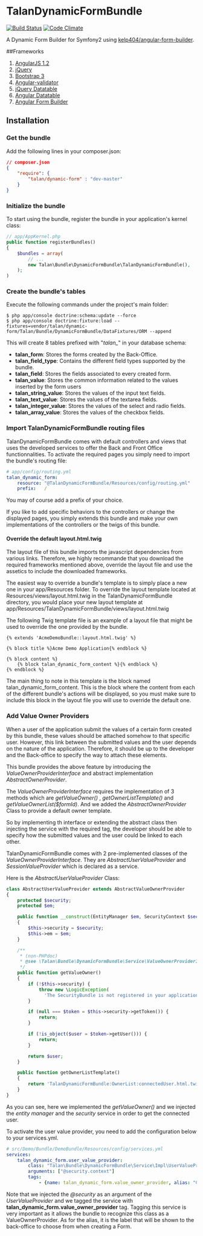TalanDynamicFormBundle
======================
[![Build Status](https://travis-ci.org/TalanTunisie/DynamicFormBundle.svg?branch=master)](https://travis-ci.org/NightFox7/DynamicFormBundle)
[![Code Climate](https://codeclimate.com/github/NightFox7/DynamicFormBundle/badges/gpa.svg)](https://codeclimate.com/github/NightFox7/DynamicFormBundle)

A Dynamic Form Builder for Symfony2 using [kelp404/angular-form-builder](https://github.com/kelp404/angular-form-builder).

##Frameworks
1. [AngularJS 1.2](http://angularjs.org/)
2. [jQuery](http://jquery.com/)
3. [Bootstrap 3](http://getbootstrap.com/)
4. [Angular-validator](https://github.com/kelp404/angular-validator)
5. [jQuery Datatable](https://www.datatables.net)
6. [Angular Datatable](http://l-lin.github.io/angular-datatables)
7. [Angular Form Builder](https://github.com/kelp404/angular-form-builder)

## Installation

### Get the bundle


Add the following lines in your composer.json:
``` json
// composer.json
{
    "require": {
        "talan/dynamic-form" : "dev-master"
    }
}
```

### Initialize the bundle

To start using the bundle, register the bundle in your application's kernel class:

``` php
// app/AppKernel.php
public function registerBundles()
{
    $bundles = array(
        // ...
        new Talan\Bundle\DynamicFormBundle\TalanDynamicFormBundle(),
    );
)
```
### Create the bundle's tables
Execute the following commands under the project's main folder:
```
$ php app/console doctrine:schema:update --force
$ php app/console doctrine:fixture:load --fixtures=vendor/talan/dynamic-form/Talan/Bundle/DynamicFormBundle/DataFixtures/ORM --append
```
This will create 8 tables prefixed with "*talan_*" in your database schema:

- **talan_form**: Stores the forms created by the Back-Office.
- **talan_field_type**: Contains the different field types supported by the bundle.
- **talan_field**: Stores the fields associated to every created form.
- **talan_value**: Stores the common information related to the values inserted by the form users
- **talan_string_value**: Stores the values of the input text fields.
- **talan_text_value**: Stores the values of the textarea fields.
- **talan_integer_value**: Stores the values of the select and radio fields.
- **talan_array_value**: Stores the values of the checkbox fields.

### Import TalanDynamicFormBundle routing files
TalanDynamicFormBundle comes with default controllers and views that uses the developed services to offer the Back and Front Office functionnalities.
To activate the required pages you simply need to import the bundle's routing file:

``` yml
# app/config/routing.yml
talan_dynamic_form:
    resource: "@TalanDynamicFormBundle/Resources/config/routing.yml"
    prefix:   /
```

You may of course add a prefix of your choice.

If you like to add specific behaviors to the controllers or change the displayed pages,
you simply extends this bundle and make your own implementations of the controllers or the twigs of this bundle.

#### Override the default layout.html.twig
The layout file of this bundle imports the javascript dependencies from various links.
Therefore, we highly recommande that you download the required frameworks mentioned above,
override the layout file and use the assetics to include the downloaded frameworks.

The easiest way to override a bundle's template is to simply place a new one in your app/Resources folder.
To override the layout template located at Resources/views/layout.html.twig in the TalanDynamicFormBundle directory,
you would place your new layout template at app/Resources/TalanDynamicFormBundle/views/layout.html.twig

The following Twig template file is an example of a layout file that might be used to override the one provided by the bundle.

``` html+jinja
{% extends 'AcmeDemoBundle::layout.html.twig' %}

{% block title %}Acme Demo Application{% endblock %}

{% block content %}
    {% block talan_dynamic_form_content %}{% endblock %}
{% endblock %}
```

The main thing to note in this template is the block named talan_dynamic_form_content.
This is the block where the content from each of the different bundle's actions will be displayed,
so you must make sure to include this block in the layout file you will use to override the default one.

### Add Value Owner Providers
When a user of the application submit the values of a certain form created by this bundle, these values should be attached somehow to that specific user.
However, this link between the submitted values and the user depends on the nature of the application.
Therefore, it should be up to the developer and the Back-office to specify the way to attach these elements.

This bundle provides the above feature by introducing the *ValueOwnerProviderInterface* and abstract implementation *AbstractOwnerProvider*. 

The *ValueOwnerProviderInterface* requires the implementation of 3 methods which are *getValueOwner()* , *getOwnerListTemplate()* and *getValueOwnerList($formId)*. And we added the *AbstractOwnerProvider* Class to provide a default owner template.

So by implementing th interface or extending the abstract class then injecting the service with the required tag,
the developer should be able to specify how the submitted values and the user could be linked to each other.

TalanDynamicFormBundle comes with 2 pre-implemented classes of the *ValueOwnerProviderInterface*.
They are *AbstractUserValueProvider* and *SessionValueProvider* which is declared as a service.

Here is the *AbstractUserValueProvider* Class:
``` php
class AbstractUserValueProvider extends AbstractValueOwnerProvider
{
    protected $security;
    protected $em;

    public function __construct(EntityManager $em, SecurityContext $security)
    {
        $this->security = $security;
        $this->em = $em;
    }

    /**
     * (non-PHPdoc)
     * @see \Talan\Bundle\DynamicFormBundle\Service\ValueOwnerProviderInterface::getValueOwner()
     */
    public function getValueOwner()
    {
        if (!$this->security) {
            throw new \LogicException(
              'The SecurityBundle is not registered in your application.');
        }

        if (null === $token = $this->security->getToken()) {
            return;
        }

        if (!is_object($user = $token->getUser())) {
            return;
        }

        return $user;
    }

    public function getOwnerListTemplate()
    {
        return 'TalanDynamicFormBundle:OwnerList:connectedUser.html.twig';
    }
}
```
As you can see, here we implemented the *getValueOwner()* and we injected the *entity manager* and the *security* service in order to get the connected user.

To activate the user value provider, you need to add the configuration below to your services.yml.

``` yml
# src/Demo/Bundle/DemoBundle/Resources/config/services.yml
services:
    talan_dynamic_form.user_value_provider:
        class: "Talan\Bundle\DynamicFormBundle\Service\Impl\UserValueProvider"
        arguments: ["@security.context"]
        tags:
            - {name: talan_dynamic_form.value_owner_provider, alias: "Connected User Provider"}
```

Note that we injected the *@security* as an argument of the *UserValueProvider* and we tagged the service with **talan_dynamic_form.value_owner_provider** tag.
Tagging this service is very important as it allows the bundle to recognize this class as a ValueOwnerProvider.
As for the alias, it is the label that will be shown to the back-office to choose from when creating a Form.
